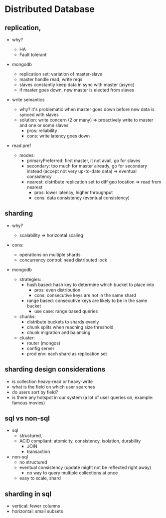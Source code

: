 # Distributed Database

## replication, 
- why?
  - HA
  - Fault tolerant

- mongodb
  - replication set: variation of master-slave
  - master handle read, write reqs
  - slaves constantly keep data in sync with master (async)
  - if master goes down, new master is elected from slaves

- write semantics
  - why? it's problematic when master goes down before new data is synced with slaves
  - solution: write concern (2 or many) => proactively write to master and one or some slaves
    - pros: reliability
    - cons: write latency goes down

- read pref
  - modes:
    - primaryPreferred: first master, it not avail, go for slaves
    - secondary: too much for master already, go for secondary instead (accept not very up-to-date data) => eventual consistency
    - nearest: distribute replication set to diff geo location => read from nearest
      - pros: lower latency, higher throughput
      - cons: data consistency (eventual consistency)

## sharding
- why?
  - scalability => horizontal scaling

- cons:
  - operations on multiple shards
  - concurrency control: need distributed lock

- mongodb
  - strategies:
    - hash based: hash key to determine which bucket to place into
      - pros: even distribution
      - cons: consecutive keys are not in the same shard   
    - range based: consecutive keys are likely to be in the same bucket
      - use case: range based queries
  - chunks:
    - distribute buckets to shards evenly
    - chunk splits when reaching size threshold
    - chunk migration and balancing
  - cluster:
    - router (mongos)
    - config server
    - prod env: each shard as replication set

## sharding design considerations
- is collection heavy-read or heavy-write
- what is the field on which user searches
- do users sort by field?
- is there any hotspot in our system (a lot of user queries on, example: famous movies)

## sql vs non-sql
- sql
  - structured, 
  - ACID compliant: atomicity, consistency, isolation, durability
    - JOIN
    - transaction
- non-sql
  - no structured
  - eventual consistency (update might not be reflected right away)
    - no way to query multiple collections at once
  - easy to scale, shard

## sharding in sql
- vertical: fewer columns
- horizontal: small subsets
